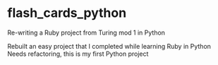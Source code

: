 # flash_cards_python
Re-writing a Ruby project from Turing mod 1 in Python

Rebuilt an easy project that I completed while learning Ruby in Python
Needs refactoring, this is my first Python project
